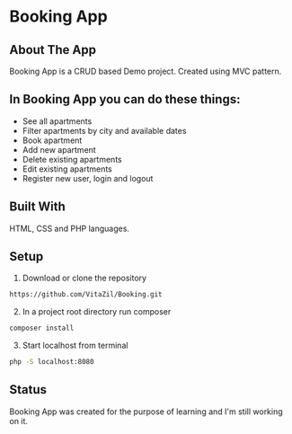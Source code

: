 ﻿# Booking App

## About The App
Booking App is a CRUD based Demo project. Created using MVC pattern.


## In Booking App you can do these things:

- See all apartments
- Filter apartments by city and available dates
- Book apartment
- Add new apartment
- Delete existing apartments
- Edit existing apartments
- Register new user, login and logout


## Built With

HTML, CSS and PHP languages.


## Setup

1. Download or clone the repository
```sh
https://github.com/VitaZil/Booking.git
```

2. In a project root directory run composer
```sh
composer install
```

3. Start localhost from terminal 
```sh
php -S localhost:8080
```

## Status
Booking App was created for the purpose of learning and I'm still working on it.
